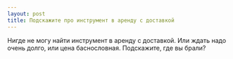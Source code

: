 ```yaml
---
layout: post 
title: Подскажите про инструмент в аренду с доставкой 
--- 
```

Нигде не могу найти инструмент в аренду с доставкой. Или ждать надо очень долго, или цена баснословная. Подскажите, где вы брали?